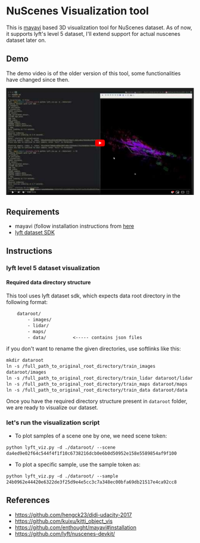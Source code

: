 # NuScenes Visualization tool

This is [mayavi](https://github.com/enthought/mayavi) based 3D visualization tool for NuScenes dataset. As of now, it supports lyft's level 5 dataset, I'll extend support for actual nuscenes dataset later on.

## Demo

The demo video is of the older version of this tool, some functionalities have changed since then.

[![demo preview](thumbnail.png)](https://www.youtube.com/watch?v=ivmiN4zvRTo)

## Requirements

* mayavi (follow installation instructions from [here](https://github.com/enthought/mayavi#installation)
* [lyft dataset SDK](https://github.com/lyft/nuscenes-devkit/)


## Instructions

### lyft level 5 dataset visualization

#### Required data directory structure

This tool uses lyft dataset sdk, which expects data root directory in the following format:

```
    dataroot/
        - images/
        - lidar/
        - maps/
        - data/          <----- contains json files
```

if you don't want to rename the given directories, use softlinks like this:

```
mkdir dataroot
ln -s /full_path_to_original_root_directory/train_images dataroot/images
ln -s /full_path_to_original_root_directory/train_lidar dataroot/lidar
ln -s /full_path_to_original_root_directory/train_maps dataroot/maps
ln -s /full_path_to_original_root_directory/train_data dataroot/data
```

Once you have the required directory structure present in `dataroot` folder, we are ready to visualize our dataset.

### let's run the visualization script


* To plot samples of a scene one by one, we need scene token:

```
python lyft_viz.py -d ./dataroot/ --scene da4ed9e02f64c544f4f1f10c6738216dcb0e6b0d50952e158e5589854af9f100
```

* To plot a specific sample, use the sample token as:

```
python lyft_viz.py -d ./dataroot/ --sample 24b0962e44420e6322de3f25d9e4e5cc3c7a348ec00bfa69db21517e4ca92cc8
```


## References

* https://github.com/hengck23/didi-udacity-2017
* https://github.com/kuixu/kitti_object_vis
* https://github.com/enthought/mayavi#installation
* https://github.com/lyft/nuscenes-devkit/
